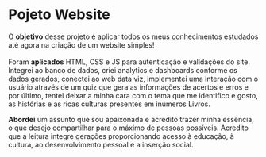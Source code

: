 <h1> Pojeto Website </h1>

<p>
  O <b>objetivo</b> desse projeto é aplicar todos os meus conhecimentos estudados até agora na criação de um website simples! <br> <br>
Foram <b>aplicados</b> HTML, CSS e JS para autenticação e validações do site. Integrei ao banco de dados, criei analytics e dashboards conforme os dados gerados, conectei ao web data viz, implementei uma interação com o usuário através de um quiz que gera as informações de acertos e erros e por último, tentei deixar a minha cara com o tema que me identifico e gosto, as histórias e as ricas culturas presentes em inúmeros Livros.
</p> 
<p>
<b>Abordei</b> um assunto que sou apaixonada e acredito trazer minha essência, o que desejo compartilhar para o máximo de pessoas possíveis.
  Acredito que a leitura integre gerações proporcionando acesso à educação, à cultura, ao desenvolvimento pessoal e a inserção social.
</p>
